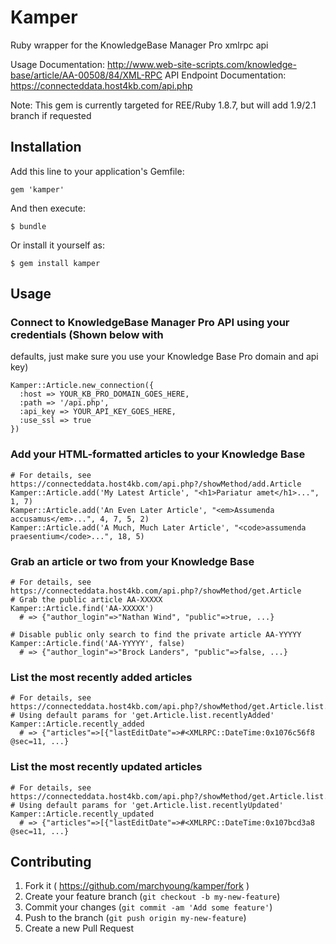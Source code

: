 # Kamper

Ruby wrapper for the KnowledgeBase Manager Pro xmlrpc api

Usage Documentation: http://www.web-site-scripts.com/knowledge-base/article/AA-00508/84/XML-RPC
API Endpoint Documentation: https://connecteddata.host4kb.com/api.php

Note: This gem is currently targeted for REE/Ruby 1.8.7, but will add 1.9/2.1 branch if requested

## Installation

Add this line to your application's Gemfile:

    gem 'kamper'

And then execute:

    $ bundle

Or install it yourself as:

    $ gem install kamper

## Usage

### Connect to KnowledgeBase Manager Pro API using your credentials (Shown below with 
defaults, just make sure you use your Knowledge Base Pro domain and api key)
```
Kamper::Article.new_connection({
  :host => YOUR_KB_PRO_DOMAIN_GOES_HERE, 
  :path => '/api.php',
  :api_key => YOUR_API_KEY_GOES_HERE,
  :use_ssl => true
})
```

### Add your HTML-formatted articles to your Knowledge Base
```
# For details, see https://connecteddata.host4kb.com/api.php?/showMethod/add.Article
Kamper::Article.add('My Latest Article', "<h1>Pariatur amet</h1>...", 1, 7)
Kamper::Article.add('An Even Later Article', "<em>Assumenda accusamus</em>...", 4, 7, 5, 2)
Kamper::Article.add('A Much, Much Later Article', "<code>assumenda praesentium</code>...", 18, 5)
```

### Grab an article or two from your Knowledge Base
```
# For details, see https://connecteddata.host4kb.com/api.php?/showMethod/get.Article
# Grab the public article AA-XXXXX
Kamper::Article.find('AA-XXXXX') 
  # => {"author_login"=>"Nathan Wind", "public"=>true, ...}

# Disable public only search to find the private article AA-YYYYY
Kamper::Article.find('AA-YYYYY', false) 
  # => {"author_login"=>"Brock Landers", "public"=>false, ...}
```

### List the most recently added articles
```
# For details, see https://connecteddata.host4kb.com/api.php?/showMethod/get.Article.list.recentlyAdded
# Using default params for 'get.Article.list.recentlyAdded'
Kamper::Article.recently_added
  # => {"articles"=>[{"lastEditDate"=>#<XMLRPC::DateTime:0x1076c56f8 @sec=11, ...}
```

### List the most recently updated articles
```
# For details, see https://connecteddata.host4kb.com/api.php?/showMethod/get.Article.list.recentlyUpdated
# Using default params for 'get.Article.list.recentlyUpdated'
Kamper::Article.recently_updated
  # => {"articles"=>[{"lastEditDate"=>#<XMLRPC::DateTime:0x107bcd3a8 @sec=11, ...}
```

## Contributing

1. Fork it ( https://github.com/marchyoung/kamper/fork )
2. Create your feature branch (`git checkout -b my-new-feature`)
3. Commit your changes (`git commit -am 'Add some feature'`)
4. Push to the branch (`git push origin my-new-feature`)
5. Create a new Pull Request
